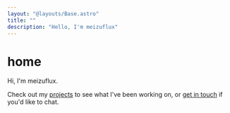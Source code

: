 ```yaml
---
layout: "@layouts/Base.astro"
title: ""
description: "Hello, I'm meizuflux"
---
```

# home

Hi, I'm meizuflux.

Check out my [projects](/projects) to see what I've been working on, or [get in touch](/contact) if you'd like to chat.